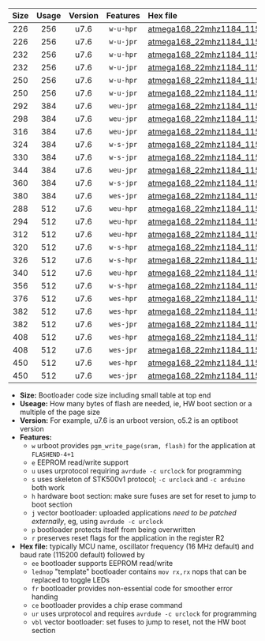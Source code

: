 |Size|Usage|Version|Features|Hex file|
|:-:|:-:|:-:|:-:|:--|
|226|256|u7.6|`w-u-hpr`|[atmega168_22mhz1184_115200bps_ur.hex](https://raw.githubusercontent.com/stefanrueger/urboot/main//atmega168_22mhz1184_115200bps_ur.hex)|
|226|256|u7.6|`w-u-jpr`|[atmega168_22mhz1184_115200bps_ur_vbl.hex](https://raw.githubusercontent.com/stefanrueger/urboot/main//atmega168_22mhz1184_115200bps_ur_vbl.hex)|
|232|256|u7.6|`w-u-hpr`|[atmega168_22mhz1184_115200bps_lednop_ur.hex](https://raw.githubusercontent.com/stefanrueger/urboot/main//atmega168_22mhz1184_115200bps_lednop_ur.hex)|
|232|256|u7.6|`w-u-jpr`|[atmega168_22mhz1184_115200bps_lednop_ur_vbl.hex](https://raw.githubusercontent.com/stefanrueger/urboot/main//atmega168_22mhz1184_115200bps_lednop_ur_vbl.hex)|
|250|256|u7.6|`w-u-hpr`|[atmega168_22mhz1184_115200bps_lednop_fr_ur.hex](https://raw.githubusercontent.com/stefanrueger/urboot/main//atmega168_22mhz1184_115200bps_lednop_fr_ur.hex)|
|250|256|u7.6|`w-u-jpr`|[atmega168_22mhz1184_115200bps_lednop_fr_ur_vbl.hex](https://raw.githubusercontent.com/stefanrueger/urboot/main//atmega168_22mhz1184_115200bps_lednop_fr_ur_vbl.hex)|
|292|384|u7.6|`weu-jpr`|[atmega168_22mhz1184_115200bps_ee_ur_vbl.hex](https://raw.githubusercontent.com/stefanrueger/urboot/main//atmega168_22mhz1184_115200bps_ee_ur_vbl.hex)|
|298|384|u7.6|`weu-jpr`|[atmega168_22mhz1184_115200bps_ee_lednop_ur_vbl.hex](https://raw.githubusercontent.com/stefanrueger/urboot/main//atmega168_22mhz1184_115200bps_ee_lednop_ur_vbl.hex)|
|316|384|u7.6|`weu-jpr`|[atmega168_22mhz1184_115200bps_ee_lednop_fr_ur_vbl.hex](https://raw.githubusercontent.com/stefanrueger/urboot/main//atmega168_22mhz1184_115200bps_ee_lednop_fr_ur_vbl.hex)|
|324|384|u7.6|`w-s-jpr`|[atmega168_22mhz1184_115200bps_vbl.hex](https://raw.githubusercontent.com/stefanrueger/urboot/main//atmega168_22mhz1184_115200bps_vbl.hex)|
|330|384|u7.6|`w-s-jpr`|[atmega168_22mhz1184_115200bps_lednop_vbl.hex](https://raw.githubusercontent.com/stefanrueger/urboot/main//atmega168_22mhz1184_115200bps_lednop_vbl.hex)|
|344|384|u7.6|`weu-jpr`|[atmega168_22mhz1184_115200bps_ee_lednop_fr_ce_ur_vbl.hex](https://raw.githubusercontent.com/stefanrueger/urboot/main//atmega168_22mhz1184_115200bps_ee_lednop_fr_ce_ur_vbl.hex)|
|360|384|u7.6|`w-s-jpr`|[atmega168_22mhz1184_115200bps_lednop_fr_vbl.hex](https://raw.githubusercontent.com/stefanrueger/urboot/main//atmega168_22mhz1184_115200bps_lednop_fr_vbl.hex)|
|380|384|u7.6|`wes-jpr`|[atmega168_22mhz1184_115200bps_ee_vbl.hex](https://raw.githubusercontent.com/stefanrueger/urboot/main//atmega168_22mhz1184_115200bps_ee_vbl.hex)|
|288|512|u7.6|`weu-hpr`|[atmega168_22mhz1184_115200bps_ee_ur.hex](https://raw.githubusercontent.com/stefanrueger/urboot/main//atmega168_22mhz1184_115200bps_ee_ur.hex)|
|294|512|u7.6|`weu-hpr`|[atmega168_22mhz1184_115200bps_ee_lednop_ur.hex](https://raw.githubusercontent.com/stefanrueger/urboot/main//atmega168_22mhz1184_115200bps_ee_lednop_ur.hex)|
|312|512|u7.6|`weu-hpr`|[atmega168_22mhz1184_115200bps_ee_lednop_fr_ur.hex](https://raw.githubusercontent.com/stefanrueger/urboot/main//atmega168_22mhz1184_115200bps_ee_lednop_fr_ur.hex)|
|320|512|u7.6|`w-s-hpr`|[atmega168_22mhz1184_115200bps.hex](https://raw.githubusercontent.com/stefanrueger/urboot/main//atmega168_22mhz1184_115200bps.hex)|
|326|512|u7.6|`w-s-hpr`|[atmega168_22mhz1184_115200bps_lednop.hex](https://raw.githubusercontent.com/stefanrueger/urboot/main//atmega168_22mhz1184_115200bps_lednop.hex)|
|340|512|u7.6|`weu-hpr`|[atmega168_22mhz1184_115200bps_ee_lednop_fr_ce_ur.hex](https://raw.githubusercontent.com/stefanrueger/urboot/main//atmega168_22mhz1184_115200bps_ee_lednop_fr_ce_ur.hex)|
|356|512|u7.6|`w-s-hpr`|[atmega168_22mhz1184_115200bps_lednop_fr.hex](https://raw.githubusercontent.com/stefanrueger/urboot/main//atmega168_22mhz1184_115200bps_lednop_fr.hex)|
|376|512|u7.6|`wes-hpr`|[atmega168_22mhz1184_115200bps_ee.hex](https://raw.githubusercontent.com/stefanrueger/urboot/main//atmega168_22mhz1184_115200bps_ee.hex)|
|382|512|u7.6|`wes-hpr`|[atmega168_22mhz1184_115200bps_ee_lednop.hex](https://raw.githubusercontent.com/stefanrueger/urboot/main//atmega168_22mhz1184_115200bps_ee_lednop.hex)|
|382|512|u7.6|`wes-jpr`|[atmega168_22mhz1184_115200bps_ee_lednop_vbl.hex](https://raw.githubusercontent.com/stefanrueger/urboot/main//atmega168_22mhz1184_115200bps_ee_lednop_vbl.hex)|
|408|512|u7.6|`wes-hpr`|[atmega168_22mhz1184_115200bps_ee_lednop_fr.hex](https://raw.githubusercontent.com/stefanrueger/urboot/main//atmega168_22mhz1184_115200bps_ee_lednop_fr.hex)|
|408|512|u7.6|`wes-jpr`|[atmega168_22mhz1184_115200bps_ee_lednop_fr_vbl.hex](https://raw.githubusercontent.com/stefanrueger/urboot/main//atmega168_22mhz1184_115200bps_ee_lednop_fr_vbl.hex)|
|450|512|u7.6|`wes-hpr`|[atmega168_22mhz1184_115200bps_ee_lednop_fr_ce.hex](https://raw.githubusercontent.com/stefanrueger/urboot/main//atmega168_22mhz1184_115200bps_ee_lednop_fr_ce.hex)|
|450|512|u7.6|`wes-jpr`|[atmega168_22mhz1184_115200bps_ee_lednop_fr_ce_vbl.hex](https://raw.githubusercontent.com/stefanrueger/urboot/main//atmega168_22mhz1184_115200bps_ee_lednop_fr_ce_vbl.hex)|

- **Size:** Bootloader code size including small table at top end
- **Useage:** How many bytes of flash are needed, ie, HW boot section or a multiple of the page size
- **Version:** For example, u7.6 is an urboot version, o5.2 is an optiboot version
- **Features:**
  + `w` urboot provides `pgm_write_page(sram, flash)` for the application at `FLASHEND-4+1`
  + `e` EEPROM read/write support
  + `u` uses urprotocol requiring `avrdude -c urclock` for programming
  + `s` uses skeleton of STK500v1 protocol; `-c urclock` and `-c arduino` both work
  + `h` hardware boot section: make sure fuses are set for reset to jump to boot section
  + `j` vector bootloader: uploaded applications *need to be patched externally*, eg, using `avrdude -c urclock`
  + `p` bootloader protects itself from being overwritten
  + `r` preserves reset flags for the application in the register R2
- **Hex file:** typically MCU name, oscillator frequency (16 MHz default) and baud rate (115200 default) followed by
  + `ee` bootloader supports EEPROM read/write
  + `lednop` "template" bootloader contains `mov rx,rx` nops that can be replaced to toggle LEDs
  + `fr` bootloader provides non-essential code for smoother error handing
  + `ce` bootloader provides a chip erase command
  + `ur` uses urprotocol and requires `avrdude -c urclock` for programming
  + `vbl` vector bootloader: set fuses to jump to reset, not the HW boot section
